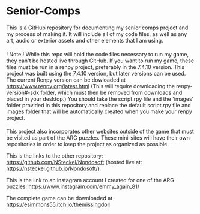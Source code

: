 # Senior-Comps
This is a GitHub repository for documenting my senior comps project and my process of making it. It will include all of my code files, as well as any art, audio or exterior assets and other elements that I am using. 

####
! Note ! While this repo will hold the code files necessary to run my game, they can't be hosted live through GitHub. If you want to run my game, these files must be run in a renpy project, preferably in the 7.4.10 version. This project was built using the 7.4.10 version, but later versions can be used. The current Renpy version can be dowloaded at https://www.renpy.org/latest.html (This will require downloading the renpy-version#-sdk folder, which must then be removed from downloads and placed in your desktop.) You should take the script.rpy file and the 'images' folder provided in this repository and replace the default script.rpy file and images folder that will be automatically created when you make your renpy project. 
####

This project also incorporates other websites outside of the game that must be visited as part of the ARG puzzles. These mini-sites will have their own repositories in order to keep the project as organized as possible.

This is the links to the other repository:
https://github.com/NSteckel/Nondosoft (hosted live at: https://nsteckel.github.io/Nondosoft/)

This is the link to an instagram account I created for one of the ARG puzzles:
https://www.instagram.com/emmy_again_81/

The complete game can be downloaded at https://esimmons55.itch.io/themissingdoll
